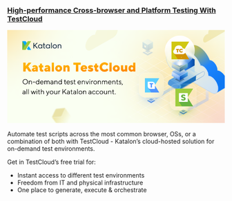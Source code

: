 ### [High-performance Cross-browser and Platform Testing With TestCloud](https://docs.katalon.com/katalon-studio/docs/testcloud-integration.html?utm_source=docs-katalon&utm_medium=in-app&utm_campaign=tc-trial)

  <img src="https://github.com/katalon-studio/docs-images/blob/master/katalon-studio/docs/TC-BestPractice-Studio.png">

Automate test scripts across the most common browser, OSs, or a combination of both with TestCloud - Katalon’s cloud-hosted solution for on-demand test environments. 

Get in TestCloud’s free trial for:
* Instant access to different test environments
* Freedom from IT and physical infrastructure
* One place to generate, execute & orchestrate
